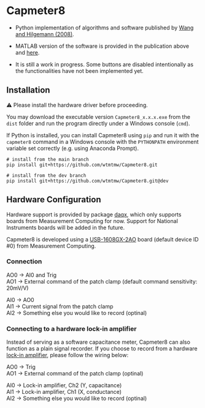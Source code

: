 # Capmeter8
- Python implementation of algorithms and software published by [Wang and Hilgemann (2008)](https://doi.org/10.1085/jgp.200709950).

- MATLAB version of the software is provided in the publication above and [here](https://sites.google.com/site/capmeter/home).

- It is still a work in progress. Some buttons are disabled intentionally as the functionalities have not been implemented yet.

## Installation
:warning: Please install the hardware driver before proceeding.

You may download the executable version ``Capmeter8_x.x.x.exe`` from the ``dist`` folder and run the program directly under a Windows console (``cmd``).

If Python is installed, you can install Capmeter8 using ``pip`` and run it with the ``capmeter8`` command in a Windows console with the ``PYTHONPATH`` environment variable set correctly (e.g. using Anaconda Prompt).
``` shell
# install from the main branch
pip install git+https://github.com/wtmtmw/Capmeter8.git

# install from the dev branch
pip install git+https://github.com/wtmtmw/Capmeter8.git@dev
```
## Hardware Configuration
Hardware support is provided by package [daqx](https://github.com/wtmtmw/daqx), which only supports boards from Measurement Computing for now. Support for National Instruments boards will be added in the future.

Capmeter8 is developed using a [USB-1608GX-2AO](https://digilent.com/shop/mcc-usb-1608g-series-high-speed-multifunction-usb-daq-devices/) board (default device ID #0) from Measurement Computing.
### Connection
AO0 → AI0 and Trig<br>
AO1 → External command of the patch clamp (default command sensitivity: 20mV/V)

AI0 → AO0<br>
AI1 → Current signal from the patch clamp<br>
AI2 → Something else you would like to record (optinal)

### Connecting to a hardware lock-in amplifier
Instead of serving as a software capacitance meter, Capmeter8 can also function as a plain signal recorder. If you choose to record from a hardware [lock-in amplifier](https://www.thinksrs.com/products/sr830.html), please follow the wiring below:

AO0 → Trig<br>
AO1 → External command of the patch clamp (optinal)

AI0 → Lock-in amplifier, Ch2 (Y, capacitance)<br>
AI1 → Lock-in amplifier, Ch1 (X, conductance)<br>
AI2 → Something else you would like to record (optinal)
